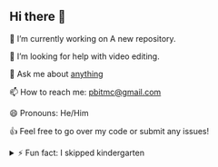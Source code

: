 ## Hi there 👋

🔭 I’m currently working on A new repository.

🤔 I’m looking for help with video editing.

💬 Ask me about [anything](mailto:pbitmc@gmail.com)

📫 How to reach me: pbitmc@gmail.com

😄 Pronouns: He/Him

👍 Feel free to go over my code or submit any issues!

<details>
  <summary>‎⚡ Fun fact: I skipped kindergarten</summary>
  
  I wish I was lying <:[
</details>
